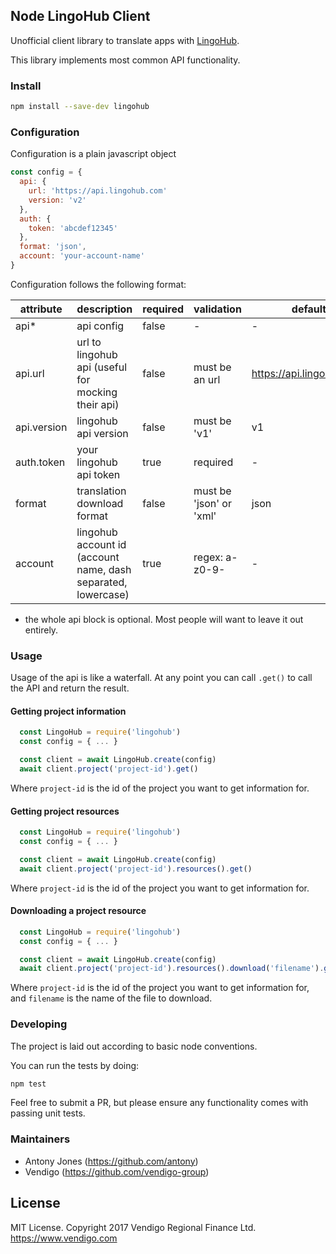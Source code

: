 ## Node LingoHub Client

Unofficial client library to translate apps with [LingoHub](https://lingohub.com/).

This library implements most common API functionality.

### Install

``` bash
npm install --save-dev lingohub
```

### Configuration

Configuration is a plain javascript object
```javascript
const config = {
  api: {
    url: 'https://api.lingohub.com'
    version: 'v2'
  },
  auth: {
    token: 'abcdef12345'
  },
  format: 'json',
  account: 'your-account-name'
}
```

Configuration follows the following format:

| attribute   	| description                                                   	| required 	| validation              	| default                  	|
|-------------	|---------------------------------------------------------------	|----------	|-------------------------	|--------------------------	|
| api*        	| api config                                                    	| false    	| -                       	| -                        	|
| api.url     	| url to lingohub api (useful for mocking their api)            	| false    	| must be an url          	| https://api.lingohub.com 	|
| api.version 	| lingohub api version                                          	| false    	| must be 'v1'            	| v1                       	|
| auth.token  	| your lingohub api token                                       	| true     	| required                	| -                        	|
| format      	| translation download format                                   	| false    	| must be 'json' or 'xml' 	| json                     	|
| account     	| lingohub account id (account name, dash separated, lowercase) 	| true     	| regex: a-z0-9-          	| -                        	|

* the whole api block is optional. Most people will want to leave it out entirely.

### Usage

Usage of the api is like a waterfall. At any point you can call `.get()` to call the API and return the result.

#### Getting project information

```javascript
  const LingoHub = require('lingohub')
  const config = { ... }

  const client = await LingoHub.create(config)
  await client.project('project-id').get()
```

Where `project-id` is the id of the project you want to get information for.

#### Getting project resources

```javascript
  const LingoHub = require('lingohub')
  const config = { ... }

  const client = await LingoHub.create(config)
  await client.project('project-id').resources().get()
```

Where `project-id` is the id of the project you want to get information for.

#### Downloading a project resource

```javascript
  const LingoHub = require('lingohub')
  const config = { ... }

  const client = await LingoHub.create(config)
  await client.project('project-id').resources().download('filename').get()
```

Where `project-id` is the id of the project you want to get information for, and `filename` is the name of the file to download.

### Developing

The project is laid out according to basic node conventions.

You can run the tests by doing:

```bash
npm test
```

Feel free to submit a PR, but please ensure any functionality comes with passing unit tests.

### Maintainers

* Antony Jones (https://github.com/antony)
* Vendigo (https://github.com/vendigo-group)

## License

MIT License. Copyright 2017 Vendigo Regional Finance Ltd. https://www.vendigo.com
